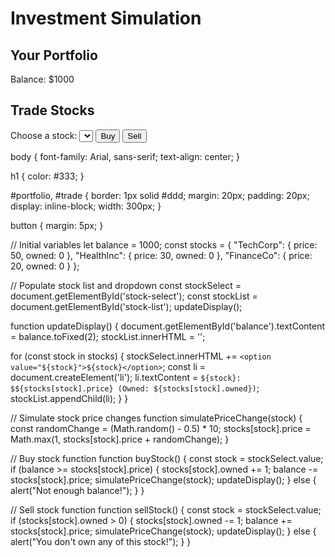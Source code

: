 <!DOCTYPE html>
<html lang="en">
<head>
  <meta charset="UTF-8">
  <meta name="viewport" content="width=device-width, initial-scale=1.0">
  <title>Investment Simulation</title>
  <link rel="stylesheet" href="style.css">
</head>
<body>
  <h1>Investment Simulation</h1>
  <div id="portfolio">
    <h2>Your Portfolio</h2>
    <p>Balance: $<span id="balance">1000</span></p>
    <ul id="stock-list"></ul>
  </div>
  <div id="trade">
    <h2>Trade Stocks</h2>
    <label for="stock-select">Choose a stock:</label>
    <select id="stock-select"></select>
    <button onclick="buyStock()">Buy</button>
    <button onclick="sellStock()">Sell</button>
  </div>
  <script src="app.js"></script>
</body>
</html>

body {
  font-family: Arial, sans-serif;
  text-align: center;
}

h1 {
  color: #333;
}

#portfolio, #trade {
  border: 1px solid #ddd;
  margin: 20px;
  padding: 20px;
  display: inline-block;
  width: 300px;
}

button {
  margin: 5px;
}

// Initial variables
let balance = 1000;
const stocks = {
  "TechCorp": { price: 50, owned: 0 },
  "HealthInc": { price: 30, owned: 0 },
  "FinanceCo": { price: 20, owned: 0 }
};

// Populate stock list and dropdown
const stockSelect = document.getElementById('stock-select');
const stockList = document.getElementById('stock-list');
updateDisplay();

function updateDisplay() {
  document.getElementById('balance').textContent = balance.toFixed(2);
  stockList.innerHTML = '';
  
  for (const stock in stocks) {
    stockSelect.innerHTML += `<option value="${stock}">${stock}</option>`;
    const li = document.createElement('li');
    li.textContent = `${stock}: $${stocks[stock].price} (Owned: ${stocks[stock].owned})`;
    stockList.appendChild(li);
  }
}

// Simulate stock price changes
function simulatePriceChange(stock) {
  const randomChange = (Math.random() - 0.5) * 10;
  stocks[stock].price = Math.max(1, stocks[stock].price + randomChange);
}

// Buy stock function
function buyStock() {
  const stock = stockSelect.value;
  if (balance >= stocks[stock].price) {
    stocks[stock].owned += 1;
    balance -= stocks[stock].price;
    simulatePriceChange(stock);
    updateDisplay();
  } else {
    alert("Not enough balance!");
  }
}

// Sell stock function
function sellStock() {
  const stock = stockSelect.value;
  if (stocks[stock].owned > 0) {
    stocks[stock].owned -= 1;
    balance += stocks[stock].price;
    simulatePriceChange(stock);
    updateDisplay();
  } else {
    alert("You don't own any of this stock!");
  }
}
